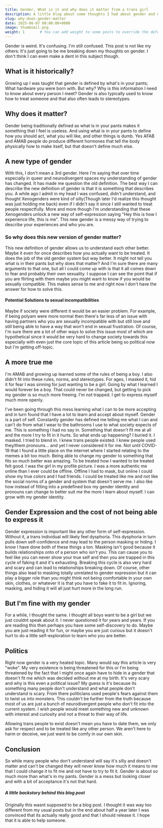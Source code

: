```yaml
---
title: Gender, What is it and why does it matter from a trans girl
description: A little blog about some thoughts I had about gender and never released from a while ago
slug: why-does-gender-matter
date: 2025-06-07 00:00:00+0000
image: thumbnail.png
weight: 1       # You can add weight to some posts to override the default sorting (date descending)
---
```


Gender is weird. It's confusing. I'm still confused. This post is not like my others: It's just going to be me breaking down my thoughts on gender. I don't think I can even make a dent in this subject though. 

## What is it historically?
Growing up I was taught that gender is defined by what's in your pants; What hardware you were born with. But why? Why is this information I need to know about every person I meet? Gender is also typically used to know how to treat someone and that also often leads to stereotypes. 

## Why does it matter?
Gender being traditionally defined as what is in your pants makes it something that I feel is useless. And using what is in your pants to define how you should act, what you will like, and other things is dumb. Yes AFAB and AMAB people do produce different hormones that tell the body physically how to make itself, but that doesn't define much else.

## A new type of gender
With this, I don't mean a 3rd gender. Here I'm saying that over time especially in queer and neurodivergent spaces my understanding of gender has changed. It has made me question the old definition. The best way I can describe the new definition of gender is that it is something that describes you. A while ago I admit in my head I was confused, didn't understand, and thought Xenogenders were kind of silly(Though later I'd realize this thought was just holding me back) even if I didn't say it since I still wanted to treat people respectfully. More and more though I'm understanding that these Xenogenders unlock a new way of self-expression saying "Hey this is how I experience life, this is me". This new gender is a messy way of trying to describe your experiences and who you are. 

### So why does this new version of gender matter?
This new definition of gender allows us to understand each other better. Maybe it even for once describes how you actually want to be treated. It does the job of the old gender system but way better. It might not tell you what is in their pants but why does that matter? And I'm sure there are many arguments to that one, but all I could come up with is that it all comes down to fear and probably their own sexuality. I suppose I can see the point that if you are flirting with them maybe you might want to know if you would be sexually compatible. This makes sense to me and right now I don't have the answer for how to solve this. 

#### Potential Solutions to sexual incompatibilities 
Maybe if society were different it would be an easier problem. For example, if being polyam were more normal then there's far less of an issue with having partners who you are sexually incompatible with but still love and still being able to have a way that won't end in sexual frustration. Of course, I'm sure there are a lot of other ways to solve this issue most of which are hypothetical since it would be very hard to change society towards this especially with even just the core topic of this article being so political now but I'm getting off-topic.

## A more true me
I'm AMAB and growing up learned some of the rules of being a boy. I also didn't fit into these rules, norms, and stereotypes. For ages, I masked it, hid it for fear I was sinning for just wanting to be a girl. Going by what I learned I would forever be a boy. That could never be changed, but getting to pick my gender is so much more freeing. I'm not trapped. I get to express myself much more openly. 

I've been going through this mess learning what I can to be more accepting and in turn found that I have a lot to learn and accept about myself. Gender is a part of self. Constantly gender has defined me telling me what I can and can't do from what I wear to the bathrooms I use to what society expects of me. This is something I had no say in. Something that doesn't fit me at all and the more I try to fit in it hurts. So what ends up happening? I buried it. I masked. I tried to blend in. I knew trans people existed. I knew people used they/them pronouns... and yet I never considered it for me. Not until COVID-19 that I found a little place on the internet where I started relating to the memes a bit too much. Being able to change my gender to something that fits so much better was amazing. To be treated how I wanted to be treated felt good. I was the girl in my profile picture. I was a more authentic me online than I ever could be offline. Offline I had to mask, but online I could show my true colors and I had friends. I could be treated like me and not like the social norms of a gender and system that doesn't serve me. I also like how instead of fitting into a predefined box my gender identity and pronouns can change to better suit me the more I learn about myself. I can grow with my gender identity.

## Gender Expression and the cost of not being able to express it
Gender expression is important like any other form of self-expression. Without it, a trans individual will likely feel dysphoria. This dysphoria in turn pulls down self-confidence and may lead to the person masking or hiding. I know I have done both of these things a ton. Masking isn't good because it builds relationships onto of a person who isn't you. This can cause you to feel like you can never show your true self and then you are trapped in this cycle of faking it and it's exhausting. Breaking this cycle is also very hard and scary and can lead to relationships breaking down. Of course, other things also lead to masking totally unrelated to gender expression but it can play a bigger role than you might think not being comfortable in your own skin, clothes, or whatever it is that you have to fake it to fit in. Ignoring, masking, and hiding it will all just hurt more in the long run.

## But I'm fine with my gender
For a while, I thought the same. I thought all boys want to be a girl but we just couldnt speak about it. I never questioned it for years and years. If you are reading this then perhaps you have some self-discovery to do. Maybe you are just reading it for fun, or maybe you are just curious but it doesn't hurt to do a little self-exploration to learn who you are better.

## Politics
Right now gender is a very heated topic. Many would say this article is very "woke". My very existence is being threatened for this or I'm being threatened by the fact that I might once again have to hide in a gender that doesn't fit me which was decided without me at my birth. It's very scary and why is this even a political issue? My guess is it's because its something many people don't understand and what people don't understand is scary. From there politicians used people's fears against them to twist us into monsters. This couldn't be further from the truth because most of us are just a bunch of neurodivergent people who don't fit into the current system. I wish people would meet something new and unknown with interest and curiosity and not a threat to their way of life.

Allowing trans people to exist doesn't mean you have to date them, we only ask for respect and to be treated like any other person. We aren't here to harm or deceive, we just want to be comfy in our own skin. 

## Conclusion
So while many people who don't understand will say it's silly and doesn't matter and can't be changed they will never know how much it means to me that I could change it to fit me and not have to try to fit it. Gender is about so much more than what's in my pants. Gender is a mess but looking closer and with a bit of acceptance it's not that hard.


##### A little backstory behind this blog post
Originally this wasnt supposed to be a blog post. I thought it was way too different from my usual posts but in the end about half a year later I was convinced that its actually really good and that I should release it. I hope that it is able to help someone.